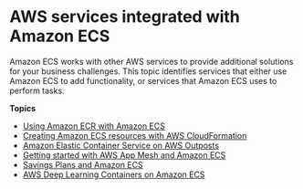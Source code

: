 # AWS services integrated with Amazon ECS<a name="ecs-integrations"></a>

Amazon ECS works with other AWS services to provide additional solutions for your business challenges\. This topic identifies services that either use Amazon ECS to add functionality, or services that Amazon ECS uses to perform tasks\.

**Topics**
+ [Using Amazon ECR with Amazon ECS](ecr-repositories.md)
+ [Creating Amazon ECS resources with AWS CloudFormation](creating-resources-with-cloudformation.md)
+ [Amazon Elastic Container Service on AWS Outposts](ecs-on-outposts.md)
+ [Getting started with AWS App Mesh and Amazon ECS](appmesh-getting-started.md)
+ [Savings Plans and Amazon ECS](savings-plans.md)
+ [AWS Deep Learning Containers on Amazon ECS](deep-learning-containers.md)